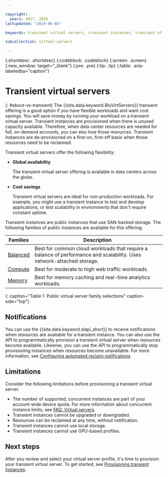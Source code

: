 ```yaml
---

copyright:
  years: 2017, 2019
lastupdated: "2019-06-04"

keywords: transient virtual servers, transient instances, transient offering, cost savings

subcollection: virtual-servers

---
```


{:shortdesc: .shortdesc}
{:codeblock: .codeblock}
{:screen: .screen}
{:new_window: target="_blank"}
{:pre: .pre}
{:tip: .tip}
{:table: .aria-labeledby="caption"}

# Transient virtual servers
{: #about-vs-transient}
The {{site.data.keyword.BluVirtServers}} transient offering is a good option if you have flexible workloads and want cost savings. You will save money by running your workload on a transient virtual server. Transient instances are provisioned when there is unused capacity available. Therefore, when data center resources are needed for full, on-demand accounts, you can also lose those resources. Transient instances are de-provisioned on a first-on, first-off basis when those resources need to be reclaimed.   

Transient virtual servers offer the following flexibility:

* **Global availability**

    The transient virtual server offering is available in data centers across the globe.

* **Cost savings**

    Transient virtual servers are ideal for non-production workloads. For example, you might use a transient instance to test and develop applications, or test scalability in environments that don't require constant uptime.

Transient instances are public instances that use SAN-backed storage. The following families of public instances are available for this offering.

| Families  | Description                                                                                              |
| ----------------------- | -------------------------------------------------------------------------------------------------------- | 
| [Balanced](/docs/vsi?topic=virtual-servers-about-virtual-server-profiles#balanced) | Best for common cloud workloads that require a balance of performance and scalability. Uses network-attached storage.|
| [Compute](/docs/vsi?topic=virtual-servers-about-virtual-server-profiles#compute) | Best for moderate to high web traffic workloads.|
| [Memory](/docs/vsi?topic=virtual-servers-about-virtual-server-profiles#memory)  | Best for memory caching and real-time analytics workloads. |
{: caption="Table 1. Public virtual server family selections" caption-side="top"}

## Notifications
You can use the {{site.data.keyword.slapi_short}} to receive notifications when resources are available for a transient instance. You can also use the API to programmatically provision a transient virtual server when resources become available. Likewise, you can use the API to programmatically stop provisioning instances when resources become unavailable. For more information, see [Configuring automated reclaim notifications](/docs/vsi?topic=virtual-servers-configuring-notifications-for-reclaims-of-transient-virtual-servers#configuring-notifications-for-reclaims-of-transient-virtual-servers).  

## Limitations
Consider the following limitations before provisioning a transient virtual server.

* The number of supported, concurrent instances are part of your account-wide device quota. For more information about concurrent instance limits, see [FAQ: Virtual servers](/docs/vsi?topic=virtual-servers-faqs-virtual-servers#faqs-virtual-servers).
* Transient instances cannot be upgraded or downgraded.
* Resources can be reclaimed at any time, without notification.
* Transient instances cannot use local storage.
* Transient instances cannot use GPU-based profiles.


## Next steps

After you review and select your virtual server profile, it's time to provision your transient virtual server. To get started, see [Provisioning transient instances](/docs/vsi?topic=virtual-servers-ordering-vs-transient#ordering-vs-transient).


